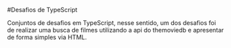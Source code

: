 #Desafios de TypeScript

Conjuntos de desafios em TypeScript, nesse sentido, um dos desafios foi de realizar uma busca de filmes utilizando a api do themoviedb e apresentar de forma simples via HTML.
